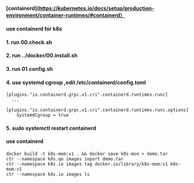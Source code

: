 #### [containerd](https://kubernetes.io/docs/setup/production-environment/container-runtimes/#containerd）
#### use containerd for k8s
#### 1. run 00.check.sh
#### 2. run ../docker/00.install.sh
#### 3. run 01.config.sh
#### 4. use systemd cgroup ,edit /etc/containerd/config.toml
```
[plugins."io.containerd.grpc.v1.cri".containerd.runtimes.runc]
  ...
  [plugins."io.containerd.grpc.v1.cri".containerd.runtimes.runc.options]
    SystemdCgroup = true
```
#### 5. sudo systemctl restart containerd


#### use containerd
```
docker build -t k8s-mom:v1 . && docker save k8s-mon > demo.tar
ctr --namespace k8s.qo images inport demo.tar
ctr --namespace k8s.io images tag docker.io/library/k8s-mom:v1 k8s-mom:v1
ctr --namespace k8s.io images ls
```